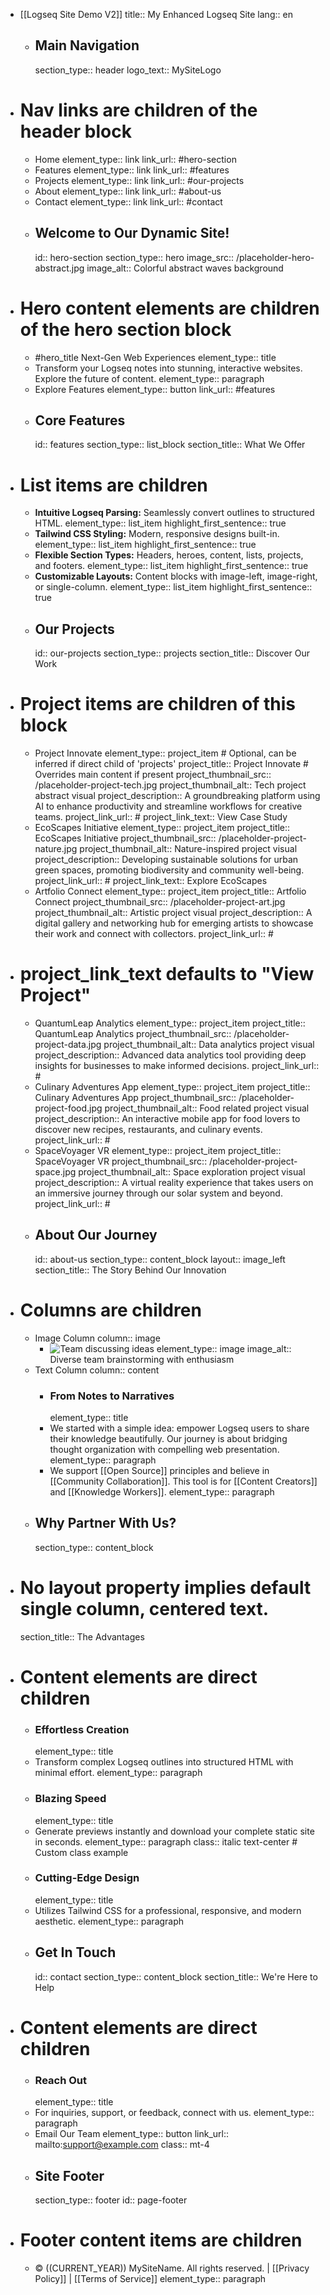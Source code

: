 - [[Logseq Site Demo V2]]
  title:: My Enhanced Logseq Site
  lang:: en
	- ## Main Navigation
	  section_type:: header
	  logo_text:: MySiteLogo
- # Nav links are children of the header block
	- Home
	  element_type:: link
	  link_url:: #hero-section
	- Features
	  element_type:: link
	  link_url:: #features
	- Projects
	  element_type:: link
	  link_url:: #our-projects
	- About
	  element_type:: link
	  link_url:: #about-us
	- Contact
	  element_type:: link
	  link_url:: #contact
	- ## Welcome to Our Dynamic Site!
	  id:: hero-section
	  section_type:: hero
	  image_src:: /placeholder-hero-abstract.jpg 
	  image_alt:: Colorful abstract waves background
- # Hero content elements are children of the hero section block
	- #hero_title Next-Gen Web Experiences
	  element_type:: title
	- Transform your Logseq notes into stunning, interactive websites. Explore the future of content.
	  element_type:: paragraph
	- Explore Features
	  element_type:: button
	  link_url:: #features
	- ## Core Features
	  id:: features
	  section_type:: list_block
	  section_title:: What We Offer
- # List items are children
	- **Intuitive Logseq Parsing:** Seamlessly convert outlines to structured HTML.
	  element_type:: list_item
	  highlight_first_sentence:: true
	- **Tailwind CSS Styling:** Modern, responsive designs built-in.
	  element_type:: list_item
	  highlight_first_sentence:: true
	- **Flexible Section Types:** Headers, heroes, content, lists, projects, and footers.
	  element_type:: list_item
	  highlight_first_sentence:: true
	- **Customizable Layouts:** Content blocks with image-left, image-right, or single-column.
	  element_type:: list_item
	  highlight_first_sentence:: true
	- ## Our Projects
	  id:: our-projects
	  section_type:: projects
	  section_title:: Discover Our Work
- # Project items are children of this block
	- Project Innovate
	  element_type:: project_item # Optional, can be inferred if direct child of 'projects'
	  project_title:: Project Innovate # Overrides main content if present
	  project_thumbnail_src:: /placeholder-project-tech.jpg
	  project_thumbnail_alt:: Tech project abstract visual
	  project_description:: A groundbreaking platform using AI to enhance productivity and streamline workflows for creative teams.
	  project_link_url:: #
	  project_link_text:: View Case Study
	- EcoScapes Initiative
	  element_type:: project_item
	  project_title:: EcoScapes Initiative
	  project_thumbnail_src:: /placeholder-project-nature.jpg
	  project_thumbnail_alt:: Nature-inspired project visual
	  project_description:: Developing sustainable solutions for urban green spaces, promoting biodiversity and community well-being.
	  project_link_url:: #
	  project_link_text:: Explore EcoScapes
	- Artfolio Connect
	  element_type:: project_item
	  project_title:: Artfolio Connect
	  project_thumbnail_src:: /placeholder-project-art.jpg
	  project_thumbnail_alt:: Artistic project visual
	  project_description:: A digital gallery and networking hub for emerging artists to showcase their work and connect with collectors.
	  project_link_url:: #
- # project_link_text defaults to "View Project"
	- QuantumLeap Analytics
	  element_type:: project_item
	  project_title:: QuantumLeap Analytics
	  project_thumbnail_src:: /placeholder-project-data.jpg
	  project_thumbnail_alt:: Data analytics project visual
	  project_description:: Advanced data analytics tool providing deep insights for businesses to make informed decisions.
	  project_link_url:: #
	- Culinary Adventures App
	  element_type:: project_item
	  project_title:: Culinary Adventures App
	  project_thumbnail_src:: /placeholder-project-food.jpg
	  project_thumbnail_alt:: Food related project visual
	  project_description:: An interactive mobile app for food lovers to discover new recipes, restaurants, and culinary events.
	  project_link_url:: #
	- SpaceVoyager VR
	  element_type:: project_item
	  project_title:: SpaceVoyager VR
	  project_thumbnail_src:: /placeholder-project-space.jpg
	  project_thumbnail_alt:: Space exploration project visual
	  project_description:: A virtual reality experience that takes users on an immersive journey through our solar system and beyond.
	  project_link_url:: #
	- ## About Our Journey
	  id:: about-us
	  section_type:: content_block
	  layout:: image_left
	  section_title:: The Story Behind Our Innovation
- # Columns are children
	- Image Column
	  column:: image
		- ![Team discussing ideas](/placeholder-team-dynamic.jpg)
		  element_type:: image 
		  image_alt:: Diverse team brainstorming with enthusiasm
	- Text Column
	  column:: content
		- ### From Notes to Narratives
		  element_type:: title
		- We started with a simple idea: empower Logseq users to share their knowledge beautifully. Our journey is about bridging thought organization with compelling web presentation.
		  element_type:: paragraph
		- We support [[Open Source]] principles and believe in [[Community Collaboration]]. This tool is for [[Content Creators]] and [[Knowledge Workers]].
		  element_type:: paragraph
	- ## Why Partner With Us?
	  section_type:: content_block
- # No layout property implies default single column, centered text.
    section_title:: The Advantages
- # Content elements are direct children
	- ### Effortless Creation
	  element_type:: title
	- Transform complex Logseq outlines into structured HTML with minimal effort.
	  element_type:: paragraph
	- ### Blazing Speed
	  element_type:: title
	- Generate previews instantly and download your complete static site in seconds.
	  element_type:: paragraph
	  class:: italic text-center # Custom class example
	- ### Cutting-Edge Design
	  element_type:: title
	- Utilizes Tailwind CSS for a professional, responsive, and modern aesthetic.
	  element_type:: paragraph
	- ## Get In Touch
	  id:: contact
	  section_type:: content_block
	  section_title:: We're Here to Help
- # Content elements are direct children
	- ### Reach Out
	  element_type:: title
	- For inquiries, support, or feedback, connect with us.
	  element_type:: paragraph
	- Email Our Team
	  element_type:: button
	  link_url:: mailto:support@example.com
	  class:: mt-4
	- ## Site Footer
	  section_type:: footer
	  id:: page-footer
- # Footer content items are children
	- © ((CURRENT_YEAR)) MySiteName. All rights reserved. | [[Privacy Policy]] | [[Terms of Service]]
	  element_type:: paragraph